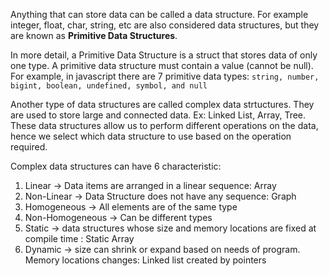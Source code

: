 Anything that can store data can be called a data structure. For example integer, float, char, string, etc are also considered data structures, but they are known as <strong>Primitive Data Structures</strong>.

In more detail, a Primitive Data Structure is a struct that stores data of only one type. A primitive data structure must contain a value (cannot be null). For example, in javascript there are 7 primitive data types:
`string, number, bigint, boolean, undefined, symbol, and null`

Another type of data structures are called complex data strtuctures. They are used to store large and connected data. Ex: Linked List, Array, Tree. These data structures allow us to perform different operations on the data, hence we select which data structure to use based on the operation required.

Complex data structures can have 6 characteristic:
1. Linear -> Data items are arranged in a linear sequence: Array
2. Non-Linear -> Data Structure does not have any sequence: Graph
3. Homogeneous -> All elements are of the same type
4. Non-Homogeneous -> Can be different types
5. Static -> data structures whose size and memory locations are fixed at compile time : Static Array
6. Dynamic -> size can shrink or expand based on needs of program. Memory locations changes: Linked list created by pointers

